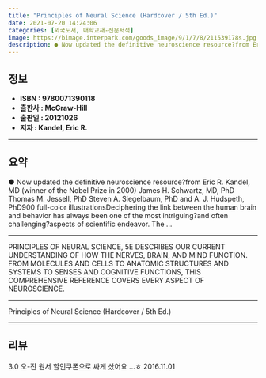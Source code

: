 ```yaml
---
title: "Principles of Neural Science (Hardcover / 5th Ed.)"
date: 2021-07-20 14:24:06
categories: [외국도서, 대학교재-전문서적]
image: https://bimage.interpark.com/goods_image/9/1/7/8/211539178s.jpg
description: ● Now updated the definitive neuroscience resource?from Eric R. Kandel, MD (winner of the Nobel Prize in 2000) James H. Schwartz, MD, PhD Thomas M. Jessell, Ph
---
```


## **정보**

- **ISBN : 9780071390118**
- **출판사 : McGraw-Hill**
- **출판일 : 20121026**
- **저자 : Kandel, Eric R.**

------



## **요약**

●  Now updated the definitive neuroscience resource?from Eric R. Kandel, MD (winner of the Nobel Prize in 2000) James H. Schwartz, MD, PhD Thomas M. Jessell, PhD Steven A. Siegelbaum, PhD and A. J. Hudspeth, PhD900 full-color illustrationsDeciphering the link between the human brain and behavior has always been one of the most intriguing?and often challenging?aspects of scientific endeavor. The ...

------

PRINCIPLES OF NEURAL SCIENCE, 5E DESCRIBES OUR CURRENT UNDERSTANDING OF HOW THE NERVES, BRAIN, AND MIND FUNCTION. FROM MOLECULES AND CELLS TO ANATOMIC STRUCTURES AND SYSTEMS TO SENSES AND COGNITIVE FUNCTIONS, THIS COMPREHENSIVE REFERENCE COVERS EVERY ASPECT OF NEUROSCIENCE.

------


Principles of Neural Science (Hardcover / 5th Ed.) 

------


## **리뷰** 

3.0 오-진 원서 할인쿠폰으로 싸게 샀어요 ...ㅎ 2016.11.01 <br/>
